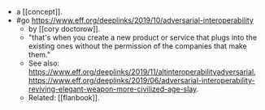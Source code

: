 - a [[concept]].
- #go https://www.eff.org/deeplinks/2019/10/adversarial-interoperability
  - by [[cory doctorow]].
  - "that's when you create a new product or service that plugs into the existing ones without the permission of the companies that make them."
  - See also: https://www.eff.org/deeplinks/2019/11/altinteroperabilityadversarial, https://www.eff.org/deeplinks/2019/06/adversarial-interoperability-reviving-elegant-weapon-more-civilized-age-slay.
  - Related: [[flanbook]].


